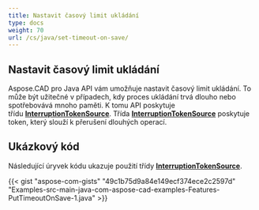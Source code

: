 ```yaml
---
title: Nastavit časový limit ukládání
type: docs
weight: 70
url: /cs/java/set-timeout-on-save/
---
```


## **Nastavit časový limit ukládání**

Aspose.CAD pro Java API vám umožňuje nastavit časový limit ukládání. To může být užitečné v případech, kdy proces ukládání trvá dlouho nebo spotřebovává mnoho paměti. K tomu API poskytuje třídu [**InterruptionTokenSource**](https://reference.aspose.com/cad/java/com.aspose.cad/InterruptionTokenSource). Třída [**InterruptionTokenSource**](https://reference.aspose.com/cad/java/com.aspose.cad/InterruptionTokenSource) poskytuje token, který slouží k přerušení dlouhých operací.

## Ukázkový kód

Následující úryvek kódu ukazuje použití třídy [**InterruptionTokenSource**](https://reference.aspose.com/cad/java/com.aspose.cad/InterruptionTokenSource).

{{< gist "aspose-com-gists" "49c1b75d9a84e149ecf374ece2c2597d" "Examples-src-main-java-com-aspose-cad-examples-Features-PutTimeoutOnSave-1.java" >}}
